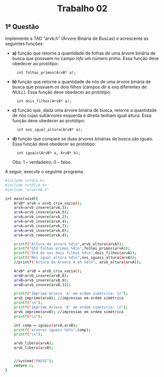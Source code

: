<h1 align="center">
  Trabalho 02
</h1>

## 1ª Questão

Implemente a TAD “arvb.h” (Árvore Binária de Buscas) e acrescente as seguintes funções:

- **a)** função que retorne a quantidade de folhas de uma árvore binária de busca que possuem no campo *info* um número primo. Essa função deve obedecer ao protótipo:

		int folhas_primos(ArvB* a);

- **b)** função que retorne a quantidade de nós de uma árvore binária de busca que possuem os dois filhos (campos *dir* e *esq* diferentes de *NULL*). Essa função deve obedecer ao protótipo:

		int dois_filhos(ArvB* a);

- **c)** função que, dada uma árvore binária de busca, retorne a quantidade de nós cujas subárvores esquerda e direita tenham igual altura. Essa função deve obedecer ao protótipo:

		int nos_igual_altura(ArvB* a);

- **d)** função que compare se duas árvores binárias de busca são iguais. Essa função deve obedecer ao protótipo: 

		int iguais(ArvB* a, ArvB* b);

	Obs: 1 – verdadeiro; 0 – falso.

A seguir, execute o seguinte programa.

```sh
#include <stdio.h>
#include <stdlib.h>
#include "arvoreB.h"

int main(void){
	ArvB* arvA = arvb_cria_vazia();
	arvA=arvb_insere(arvA,3); 
	arvA=arvb_insere(arvA,5);
	arvA=arvb_insere(arvA,2);
	arvA=arvb_insere(arvA,4);
	arvA=arvb_insere(arvA,7);
	arvA=arvb_insere(arvA,0);
	arvA=arvb_remove(arvA,4);

	printf("Altura da arvore %d\n",arvb_altura(arvA));
	printf("Qtd folhas primos %d\n",folhas_primos(arvA));
	printf("Qtd de nos dois filhos %d\n",dois_filhos(arvA));
	printf("Nós igual altura %d\n",nos_iguais_altura(arvA));
	//printf("Altura da Arvore A eh %d\n", arvb_altura(arvA));

	ArvB* arvB = arvb_cria_vazia();
	arvB=arvb_insere(arvB,8);
	arvB=arvb_insere(arvB,9);
	arvB=arvb_insere(arvB,11);

	printf("Imprime Arvore 'A' em ordem simetirca: \n");
	arvb_imprime(arvA); //impressao em ordem simétrica
	printf("\n");
	printf("Imprime Arvore 'B' em ordem simetirca: \n");
	arvb_imprime(arvB); //impressao em ordem simétrica
	printf("\n");

	int comp = iguais(arvA,arvB);
	printf("arvores iguais %d\n",comp);
	printf("\n");

	arvb_libera(arvA);
	arvb_libera(arvB);


	//system("PAUSE");
	return 0;
}
```